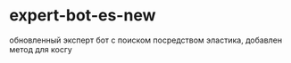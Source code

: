 # expert-bot-es-new
 обновленный эксперт бот с поиском посредством эластика, добавлен метод для косгу
